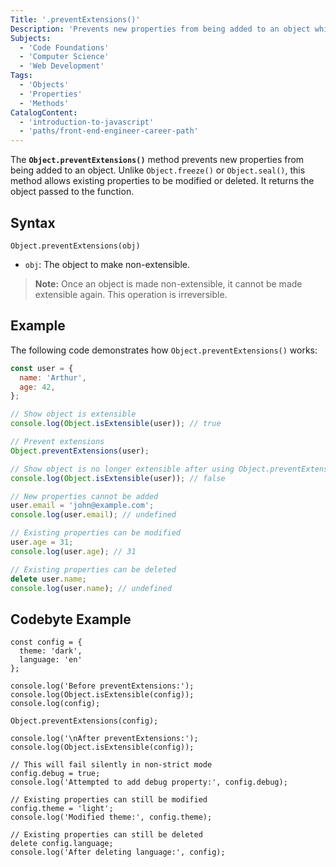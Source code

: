 ```yaml
---
Title: '.preventExtensions()'
Description: 'Prevents new properties from being added to an object while allowing existing properties to be modified or deleted.'
Subjects:
  - 'Code Foundations'
  - 'Computer Science'
  - 'Web Development'
Tags:
  - 'Objects'
  - 'Properties'
  - 'Methods'
CatalogContent:
  - 'introduction-to-javascript'
  - 'paths/front-end-engineer-career-path'
---
```


The **`Object.preventExtensions()`** method prevents new properties from being added to an object. Unlike `Object.freeze()` or `Object.seal()`, this method allows existing properties to be modified or deleted. It returns the object passed to the function.

## Syntax

```pseudo
Object.preventExtensions(obj)
```

- `obj`: The object to make non-extensible.

> **Note:** Once an object is made non-extensible, it cannot be made extensible again. This operation is irreversible.

## Example

The following code demonstrates how `Object.preventExtensions()` works:

```js
const user = {
  name: 'Arthur',
  age: 42,
};

// Show object is extensible
console.log(Object.isExtensible(user)); // true

// Prevent extensions
Object.preventExtensions(user);

// Show object is no longer extensible after using Object.preventExtensions()
console.log(Object.isExtensible(user)); // false

// New properties cannot be added
user.email = 'john@example.com';
console.log(user.email); // undefined

// Existing properties can be modified
user.age = 31;
console.log(user.age); // 31

// Existing properties can be deleted
delete user.name;
console.log(user.name); // undefined
```

## Codebyte Example

```codebyte/javascript
const config = {
  theme: 'dark',
  language: 'en'
};

console.log('Before preventExtensions:');
console.log(Object.isExtensible(config));
console.log(config);

Object.preventExtensions(config);

console.log('\nAfter preventExtensions:');
console.log(Object.isExtensible(config));

// This will fail silently in non-strict mode
config.debug = true;
console.log('Attempted to add debug property:', config.debug);

// Existing properties can still be modified
config.theme = 'light';
console.log('Modified theme:', config.theme);

// Existing properties can still be deleted
delete config.language;
console.log('After deleting language:', config);
```

